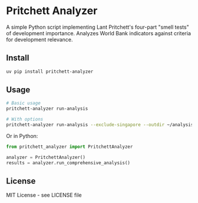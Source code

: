 # Pritchett Analyzer

A simple Python script implementing Lant Pritchett's four-part "smell tests" of development importance. Analyzes World Bank indicators against criteria for development relevance.

## Install

```bash
uv pip install pritchett-analyzer
```

## Usage

```bash
# Basic usage
pritchett-analyzer run-analysis

# With options
pritchett-analyzer run-analysis --exclude-singapore --outdir ~/analysis --n-threads 8
```

Or in Python:

```python
from pritchett_analyzer import PritchettAnalyzer

analyzer = PritchettAnalyzer()
results = analyzer.run_comprehensive_analysis()
```

## License

MIT License - see LICENSE file